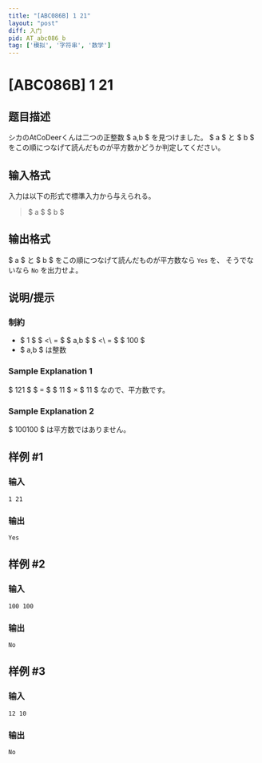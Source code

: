 ```yaml
---
title: "[ABC086B] 1 21"
layout: "post"
diff: 入门
pid: AT_abc086_b
tag: ['模拟', '字符串', '数学']
---
```


# [ABC086B] 1 21

## 题目描述

[problemUrl]: https://atcoder.jp/contests/abc086/tasks/abc086_b

シカのAtCoDeerくんは二つの正整数 $ a,b $ を見つけました。 $ a $ と $ b $ をこの順につなげて読んだものが平方数かどうか判定してください。

## 输入格式

入力は以下の形式で標準入力から与えられる。

> $ a $ $ b $

## 输出格式

$ a $ と $ b $ をこの順につなげて読んだものが平方数なら `Yes` を、 そうでないなら `No` を出力せよ。

## 说明/提示

### 制約

- $ 1 $ $ <\ = $ $ a,b $ $ <\ = $ $ 100 $
- $ a,b $ は整数

### Sample Explanation 1

$ 121 $ $ = $ $ 11 $ × $ 11 $ なので、平方数です。

### Sample Explanation 2

$ 100100 $ は平方数ではありません。

## 样例 #1

### 输入

```
1 21
```

### 输出

```
Yes
```

## 样例 #2

### 输入

```
100 100
```

### 输出

```
No
```

## 样例 #3

### 输入

```
12 10
```

### 输出

```
No
```

